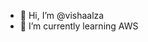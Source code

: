 - 👋 Hi, I’m @vishaalza
- 👀 I’m currently learning AWS


<!---
vishaalza/vishaalza is a ✨ special ✨ repository because its `README.md` (this file) appears on your GitHub profile.
You can click the Preview link to take a look at your changes.
--->
